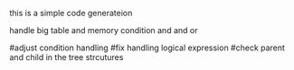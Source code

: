 this is a simple code generateion

handle big table 
and memory
condition and and or


#adjust condition handling
#fix handling logical expression
#check parent and child in the tree strcutures 

